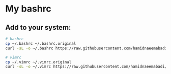 # My bashrc
## Add to your system:
```bash
# bashrc
cp ~/.bashrc ~/.bashrc.original
curl -sL -o ~/.bashrc https://raw.githubusercontent.com/hamidnaeemabadi/my-shell/main/bashrc

# vimrc
cp ~/.vimrc ~/.vimrc.original
curl -sL -o ~/.vimrc https://raw.githubusercontent.com/hamidnaeemabadi/my-shell/main/vimrc
```
